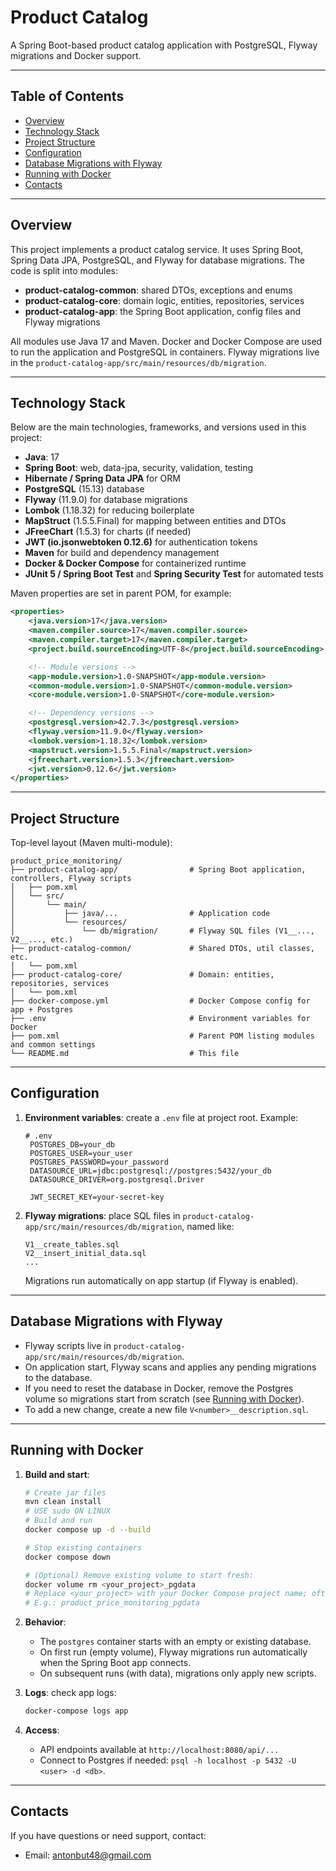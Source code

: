 # Product Catalog

A Spring Boot-based product catalog application with PostgreSQL, Flyway migrations and Docker support.

---

## Table of Contents

- [Overview](#overview)
- [Technology Stack](#technology-stack)
- [Project Structure](#project-structure)
- [Configuration](#configuration)
- [Database Migrations with Flyway](#database-migrations-with-flyway)
- [Running with Docker](#running-with-docker)
- [Contacts](#contacts)

---

## Overview

This project implements a product catalog service. It uses Spring Boot, Spring Data JPA, PostgreSQL, and Flyway for database migrations. The code is split into modules:
- **product-catalog-common**: shared DTOs, exceptions and enums
- **product-catalog-core**: domain logic, entities, repositories, services
- **product-catalog-app**: the Spring Boot application, config files and Flyway migrations

All modules use Java 17 and Maven. Docker and Docker Compose are used to run the application and PostgreSQL in containers. Flyway migrations live in the `product-catalog-app/src/main/resources/db/migration`.

---

## Technology Stack

Below are the main technologies, frameworks, and versions used in this project:

- **Java**: 17
- **Spring Boot**: web, data-jpa, security, validation, testing
- **Hibernate / Spring Data JPA** for ORM
- **PostgreSQL** (15.13) database
- **Flyway** (11.9.0) for database migrations
- **Lombok** (1.18.32) for reducing boilerplate
- **MapStruct** (1.5.5.Final) for mapping between entities and DTOs
- **JFreeChart** (1.5.3) for charts (if needed)
- **JWT (io.jsonwebtoken 0.12.6)** for authentication tokens
- **Maven** for build and dependency management
- **Docker & Docker Compose** for containerized runtime
- **JUnit 5 / Spring Boot Test** and **Spring Security Test** for automated tests

Maven properties are set in parent POM, for example:
```xml
<properties>
    <java.version>17</java.version>
    <maven.compiler.source>17</maven.compiler.source>
    <maven.compiler.target>17</maven.compiler.target>
    <project.build.sourceEncoding>UTF-8</project.build.sourceEncoding>

    <!-- Module versions -->
    <app-module.version>1.0-SNAPSHOT</app-module.version>
    <common-module.version>1.0-SNAPSHOT</common-module.version>
    <core-module.version>1.0-SNAPSHOT</core-module.version>

    <!-- Dependency versions -->
    <postgresql.version>42.7.3</postgresql.version>
    <flyway.version>11.9.0</flyway.version>
    <lombok.version>1.18.32</lombok.version>
    <mapstruct.version>1.5.5.Final</mapstruct.version>
    <jfreechart.version>1.5.3</jfreechart.version>
    <jwt.version>0.12.6</jwt.version>
</properties>
````

---

## Project Structure

Top-level layout (Maven multi-module):

```
product_price_monitoring/
├── product-catalog-app/                # Spring Boot application, controllers, Flyway scripts
│   ├── pom.xml
│   └── src/
│       └── main/
│           ├── java/...                # Application code
│           └── resources/
│               └── db/migration/       # Flyway SQL files (V1__..., V2__..., etc.)
├── product-catalog-common/             # Shared DTOs, util classes, etc.
│   └── pom.xml
├── product-catalog-core/               # Domain: entities, repositories, services
│   └── pom.xml
├── docker-compose.yml                  # Docker Compose config for app + Postgres
├── .env                                # Environment variables for Docker
├── pom.xml                             # Parent POM listing modules and common settings
└── README.md                           # This file
```

---

## Configuration

1. **Environment variables**: create a `.env` file at project root. Example:

   ```dotenv
   # .env
    POSTGRES_DB=your_db
    POSTGRES_USER=your_user
    POSTGRES_PASSWORD=your_password
    DATASOURCE_URL=jdbc:postgresql://postgres:5432/your_db
    DATASOURCE_DRIVER=org.postgresql.Driver

    JWT_SECRET_KEY=your-secret-key
   ```

2. **Flyway migrations**: place SQL files in `product-catalog-app/src/main/resources/db/migration`, named like:

   ```
   V1__create_tables.sql
   V2__insert_initial_data.sql
   ...
   ```

   Migrations run automatically on app startup (if Flyway is enabled).

---

## Database Migrations with Flyway

* Flyway scripts live in `product-catalog-app/src/main/resources/db/migration`.
* On application start, Flyway scans and applies any pending migrations to the database.
* If you need to reset the database in Docker, remove the Postgres volume so migrations start from scratch (see [Running with Docker](#running-with-docker)).
* To add a new change, create a new file `V<number>__description.sql`.

---

## Running with Docker

1. **Build and start**:

   ```bash
   # Create jar files
   mvn clean install
   # USE sudo ON LINUX
   # Build and run
   docker compose up -d --build
   
   # Stop existing containers
   docker compose down

   # (Optional) Remove existing volume to start fresh:
   docker volume rm <your_project>_pgdata
   # Replace <your_project> with your Docker Compose project name; often folder name in lowercase with underscores.
   # E.g.: product_price_monitoring_pgdata
   ```
2. **Behavior**:

    * The `postgres` container starts with an empty or existing database.
    * On first run (empty volume), Flyway migrations run automatically when the Spring Boot app connects.
    * On subsequent runs (with data), migrations only apply new scripts.
3. **Logs**: check app logs:
   ```bash
   docker-compose logs app
   ```
4. **Access**:

    * API endpoints available at `http://localhost:8080/api/...`
    * Connect to Postgres if needed: `psql -h localhost -p 5432 -U <user> -d <db>`.

---

## Contacts

If you have questions or need support, contact:

* Email: [antonbut48@gmail.com](mailto:antonbut48@gmail.com)
